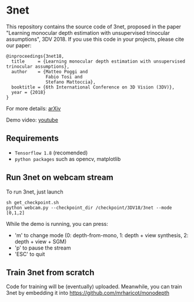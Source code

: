 # 3net
This repository contains the source code of 3net, proposed in the paper "Learning monocular depth estimation with unsupervised trinocular assumptions", 3DV 2018.
If you use this code in your projects, please cite our paper:

```
@inproceedings{3net18,
  title     = {Learning monocular depth estimation with unsupervised trinocular assumptions},
  author    = {Matteo Poggi and
               Fabio Tosi and
               Stefano Mattoccia},
  booktitle = {6th International Conference on 3D Vision (3DV)},
  year = {2018}
}
```

For more details:
[arXiv](http://arxiv.org/abs/1808.01606)

Demo video:
[youtube](https://www.youtube.com/watch?v=uMA5YWJME4M)

## Requirements

* `Tensorflow 1.8` (recomended) 
* `python packages` such as opencv, matplotlib

## Run 3net on webcam stream

To run 3net, just launch

```
sh get_checkpoint.sh
python webcam.py --checkpoint_dir /checkpoint/3DV18/3net --mode [0,1,2]
```

While the demo is running, you can press:

* 'm' to change mode (0: depth-from-mono, 1: depth + view synthesis, 2: depth + view + SGM)
* 'p' to pause the stream
* 'ESC' to quit

## Train 3net from scratch

Code for training will be (eventually) uploaded.
Meanwhile, you can train 3net by embedding it into https://github.com/mrharicot/monodepth


